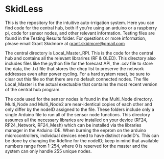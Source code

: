 # SkidLess
This is the repository for the intuitive auto-irrigation system. Here you can find code for the central hub, 
both if you're using an arduino or a raspberry pi, code for sensor nodes, and other relevant information. 
Testing files are found in the Testing Results folder. For questions or more information, 
please email Grant Skidmore at grant.skidmore@gmail.com

The central directory is Local_Master_RPI. This is the code for the central hub and contains all the relevant librarires (RF & OLED). This directory also includes files like the python file for the forecast API, the .csv file to store the data, the .txt file that stores the dhcp list to preserve the network addresses even after power cycling. For a hard system reset, be sure to clear out this file so that there are no default connected nodes. The file Local_Master is the actual exectuable that contains the most recent version of the central hub program.

The code used for the sensor nodes is found in the Multi_Node directory. Multi_Node and Multi_Node2 are near-identical copies of each other and only differ by the nodeID assigned to the file. These folders include only a single Arduino file to run all of the sensor node functions. This directory assumes all the necessary libraries are installed on your device (RF24, RF24_Network, RF24_Mesh) which can be installed via the libraries manager in the Arduino IDE. When burning the eeprom on the arduino microcontrollers, individual devices need to have distinct nodeID's. This can be done by changing the #define for the nodeID; keep in mind that available numbers range from 1-254, where 0 is reserved for the master and the system can only handle 255 unique nodes.
